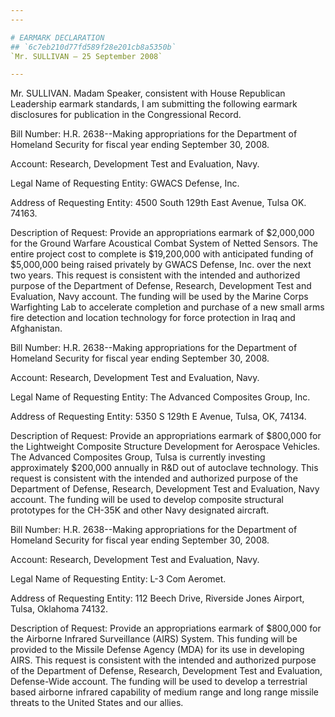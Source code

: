 ```yaml
---
---

# EARMARK DECLARATION
## `6c7eb210d77fd589f28e201cb8a5350b`
`Mr. SULLIVAN — 25 September 2008`

---
```



Mr. SULLIVAN. Madam Speaker, consistent with House Republican 
Leadership earmark standards, I am submitting the following earmark 
disclosures for publication in the Congressional Record.

Bill Number: H.R. 2638--Making appropriations for the Department of 
Homeland Security for fiscal year ending September 30, 2008.

Account: Research, Development Test and Evaluation, Navy.

Legal Name of Requesting Entity: GWACS Defense, Inc.

Address of Requesting Entity: 4500 South 129th East Avenue, Tulsa OK. 
74163.

Description of Request: Provide an appropriations earmark of 
$2,000,000 for the Ground Warfare Acoustical Combat System of Netted 
Sensors. The entire project cost to complete is $19,200,000 with 
anticipated funding of $5,000,000 being raised privately by GWACS 
Defense, Inc. over the next two years. This request is consistent with 
the intended and authorized purpose of the Department of Defense, 
Research, Development Test and Evaluation, Navy account. The funding 
will be used by the Marine Corps Warfighting Lab to accelerate 
completion and purchase of a new small arms fire detection and location 
technology for force protection in Iraq and Afghanistan.

Bill Number: H.R. 2638--Making appropriations for the Department of 
Homeland Security for fiscal year ending September 30, 2008.

Account: Research, Development Test and Evaluation, Navy.



Legal Name of Requesting Entity: The Advanced Composites Group, Inc.

Address of Requesting Entity: 5350 S 129th E Avenue, Tulsa, OK, 
74134.

Description of Request: Provide an appropriations earmark of $800,000 
for the Lightweight Composite Structure Development for Aerospace 
Vehicles. The Advanced Composites Group, Tulsa is currently investing 
approximately $200,000 annually in R&D out of autoclave technology. 
This request is consistent with the intended and authorized purpose of 
the Department of Defense, Research, Development Test and Evaluation, 
Navy account. The funding will be used to develop composite structural 
prototypes for the CH-35K and other Navy designated aircraft.

Bill Number: H.R. 2638--Making appropriations for the Department of 
Homeland Security for fiscal year ending September 30, 2008.

Account: Research, Development Test and Evaluation, Navy.

Legal Name of Requesting Entity: L-3 Com Aeromet.

Address of Requesting Entity: 112 Beech Drive, Riverside Jones 
Airport, Tulsa, Oklahoma 74132.

Description of Request: Provide an appropriations earmark of $800,000 
for the Airborne Infrared Surveillance (AIRS) System. This funding will 
be provided to the Missile Defense Agency (MDA) for its use in 
developing AIRS. This request is consistent with the intended and 
authorized purpose of the Department of Defense, Research, Development 
Test and Evaluation, Defense-Wide account. The funding will be used to 
develop a terrestrial based airborne infrared capability of medium 
range and long range missile threats to the United States and our 
allies.
